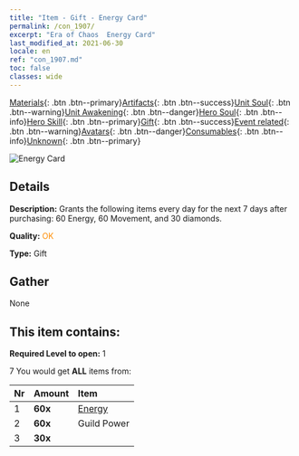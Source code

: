 ```yaml
---
title: "Item - Gift - Energy Card"
permalink: /con_1907/
excerpt: "Era of Chaos  Energy Card"
last_modified_at: 2021-06-30
locale: en
ref: "con_1907.md"
toc: false
classes: wide
---
```

 [Materials](/Items/){: .btn .btn--primary}[Artifacts](/Items/Artifacts/){: .btn .btn--success}[Unit Soul](/Items/UnitSoul/){: .btn .btn--warning}[Unit Awakening](/Items/UnitAwakening/){: .btn .btn--danger}[Hero Soul](/Items/HeroSoul/){: .btn .btn--info}[Hero Skill](/Items/HeroSkill/){: .btn .btn--primary}[Gift](/Items/Gift/){: .btn .btn--success}[Event related](/Items/Events/){: .btn .btn--warning}[Avatars](/Items/Avatars/){: .btn .btn--danger}[Consumables](/Items/Consumables/){: .btn .btn--info}[Unknown](/Items/Unknown/){: .btn .btn--primary}

 ![Energy Card](/images/t/i_907316.png)

## Details
 **Description:** Grants the following items every day for the next 7 days after purchasing: 60 Energy, 60 Movement, and 30 diamonds.

 **Quality:** <span style="color: #FF8C00">OK</span>

 **Type:** Gift

## Gather

  None

## This item contains:

 **Required Level to open:** 1

 7 You would get **ALL** items  from:

  | Nr | Amount |     Item    |
  |:---|:-------|:------------|
  | 1 |  **60x** | [Energy](/Items/con_900/) |  | 
  | 2 |  **60x** | Guild Power |  | 
  | 3 |  **30x** | <i class="fas fa-gem"/> |  | 

